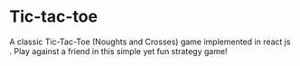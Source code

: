 # Tic-tac-toe
A classic Tic-Tac-Toe (Noughts and Crosses) game implemented in react js . Play against a friend in this simple yet fun strategy game!
